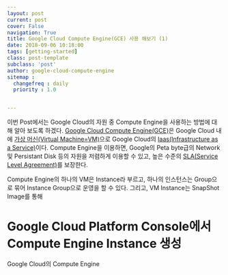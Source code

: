 ```yaml
---
layout: post
current: post
cover: False
navigation: True
title: Google Cloud Compute Engine(GCE) 사용 해보기 (1)
date: 2018-09-06 10:18:00
tags: [getting-started]
class: post-template
subclass: 'post'
author: google-cloud-compute-engine
sitemap :
  changefreq : daily
  priority : 1.0


---
```


이번 Post에서는 Google Cloud의 자원 중 Compute Engine을 사용하는 방법에 대해 알아 보도록 하겠다. [Google Cloud Compute Engine(GCE)](https://cloud.google.com/compute/)은 Google Cloud 내에 [가상 머신(Virtual Machine=VM)](https://ko.wikipedia.org/wiki/%EA%B0%80%EC%83%81_%EB%A8%B8%EC%8B%A0#%EA%B0%80%EC%83%81_%EB%A8%B8%EC%8B%A0_%EC%9D%91%EC%9A%A9_%EC%86%8C%ED%94%84%ED%8A%B8%EC%9B%A8%EC%96%B4)으로 Google Cloud의 [Iaas(Infrastructure as a Service)](https://ko.wikipedia.org/wiki/%EC%84%9C%EB%B9%84%EC%8A%A4%EB%A1%9C%EC%84%9C%EC%9D%98_%EC%9D%B8%ED%94%84%EB%9D%BC%EC%8A%A4%ED%8A%B8%EB%9F%AD%EC%B2%98)이다. Compute Engine을 이용하면, Google의 Peta byte급의 Network 및 Persistant Disk 등의 자원을 저렴하게 이용할 수 있고, 높은 수준의 [SLA(Service Level Agreement)](https://cloud.google.com/compute/sla)를 보장한다. 

Compute Engine의 하나의 VM은 Instance라 부르고, 하나의 인스턴스는 Group으로 묶어 Instance Group으로 운영을 할 수 있다. 그리고, VM Instance는 SnapShot Image를 통해 

# Google Cloud Platform Console에서 Compute Engine Instance 생성

Google Cloud의 Compute Engine